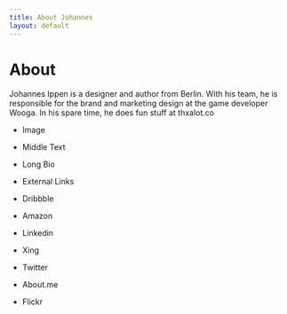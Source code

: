 ```yaml
---
title: About Johannes
layout: default
---
```


# About

Johannes Ippen is a designer and author from Berlin. With his team, he is responsible for the brand and marketing design at the game developer Wooga. In his spare time, he does fun stuff at thxalot.co

- Image
- Middle Text
- Long Bio
- External Links

- Dribbble
- Amazon
- Linkedin
- Xing
- Twitter
- About.me
- Flickr